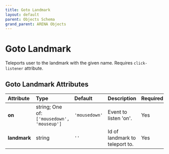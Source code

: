 ```yaml
---
title: Goto Landmark
layout: default
parent: Objects Schema
grand_parent: ARENA Objects
---
```


<!--CAUTION: This file is autogenerated from https://github.com/arenaxr/arena-schemas. Changes made here may be overwritten.-->


Goto Landmark
=============


Teleports user to the landmark with the given name. Requires `click-listener` attribute.

Goto Landmark Attributes
-------------------------

|Attribute|Type|Default|Description|Required|
| :--- | :--- | :--- | :--- | :--- |
|**on**|string; One of: ```['mousedown', 'mouseup']```|```'mousedown'```|Event to listen 'on'.|Yes|
|**landmark**|string|```''```|Id of landmark to teleport to.|Yes|
